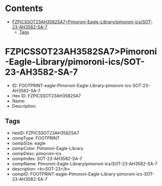 



Contents
========

* [FZPICSSOT23AH3582SA7>Pimoroni-Eagle-Library/pimoroni-ics/SOT-23-AH3582-SA-7](#fzpicssot23ah3582sa7pimoroni-eagle-librarypimoroni-icssot-23-ah3582-sa-7)
	* [Tags](#tags)

# FZPICSSOT23AH3582SA7>Pimoroni-Eagle-Library/pimoroni-ics/SOT-23-AH3582-SA-7

- ID: FOOTPRINT-eagle-Pimoroni-Eagle-Library-pimoroni-ics-SOT-23-AH3582-SA-7
- Hex ID: FZPICSSOT23AH3582SA7
- Name: 
- Description: 

## Tags

- hexID: FZPICSSOT23AH3582SA7
- oompType: FOOTPRINT
- oompSize: eagle
- oompColor: Pimoroni-Eagle-Library
- oompDesc: pimoroni-ics
- oompIndex: SOT-23-AH3582-SA-7
- oompName: Pimoroni-Eagle-Library/pimoroni-ics/SOT-23-AH3582-SA-7
- description: &lt;b&gt;SOT-23&lt;/b&gt;
- oompID: FOOTPRINT-eagle-Pimoroni-Eagle-Library-pimoroni-ics-SOT-23-AH3582-SA-7
